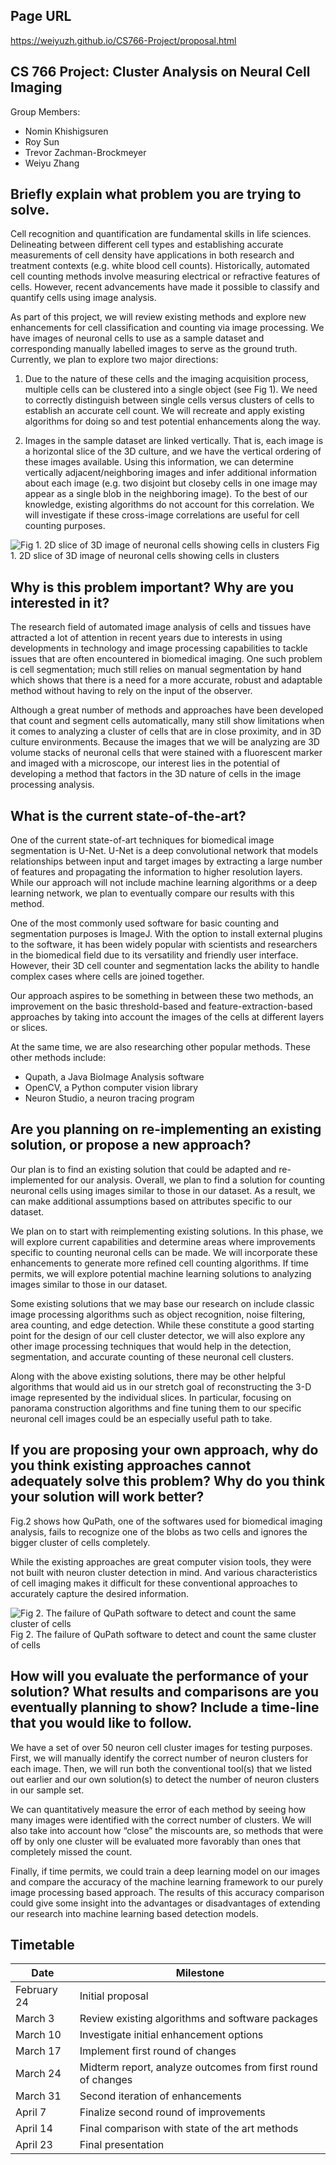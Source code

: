 ## Page URL
https://weiyuzh.github.io/CS766-Project/proposal.html

## CS 766 Project: Cluster Analysis on Neural Cell Imaging
Group Members:
- Nomin Khishigsuren
- Roy Sun
- Trevor Zachman-Brockmeyer
- Weiyu Zhang

## Briefly explain what problem you are trying to solve.
Cell recognition and quantification are fundamental skills in life sciences. Delineating between different cell types and establishing accurate measurements of cell density have applications in both research and treatment contexts (e.g. white blood cell counts). Historically, automated cell counting methods involve measuring electrical or refractive features of cells. However, recent advancements have made it possible to classify and quantify cells using image analysis. 

As part of this project, we will review existing methods and explore new enhancements for cell classification and counting via image processing. We have images of neuronal cells to use as a sample dataset and corresponding manually labelled images to serve as the ground truth. Currently, we plan to explore two major directions:

1) Due to the nature of these cells and the imaging acquisition process, multiple cells can be clustered into a single object (see Fig 1). We need to correctly distinguish between single cells versus clusters of cells to establish an accurate cell count. We will recreate and apply existing algorithms for doing so and test potential enhancements along the way.

2) Images in the sample dataset are linked vertically. That is, each image is a horizontal slice of the 3D culture, and we have the vertical ordering of these images available. Using this information, we can determine vertically adjacent/neighboring images and infer additional information about each image (e.g. two disjoint but closeby cells in one image may appear as a single blob in the neighboring image). To the best of our knowledge, existing algorithms do not account for this correlation. We will investigate if these cross-image correlations are useful for cell counting purposes.

![Fig 1. 2D slice of 3D image of neuronal cells showing cells in clusters](images/proposal_figure_1.PNG)
Fig 1. 2D slice of 3D image of neuronal cells showing cells in clusters

## Why is this problem important? Why are you interested in it?
The research field of automated image analysis of cells and tissues have attracted a lot of attention in recent years due to interests in using developments in technology and image processing capabilities to tackle issues that are often encountered in biomedical imaging. One such problem is cell segmentation; much still relies on manual segmentation by hand which shows that there is a need for a more accurate, robust and adaptable method without having to rely on the input of the observer. 

Although a great number of methods and approaches have been developed that count and segment cells automatically, many still show limitations when it comes to analyzing a cluster of cells that are in close proximity, and in 3D culture environments. Because the images that we will be analyzing are 3D volume stacks of neuronal cells that were stained with a fluorescent marker and imaged with a microscope, our interest lies in the potential of developing a method that factors in the 3D nature of cells in the image processing analysis. 

## What is the current state-of-the-art?
One of the current state-of-art techniques for biomedical image segmentation is U-Net. U-Net is a deep convolutional network that models relationships between input and target images by extracting a large number of features and propagating the information to higher resolution layers. While our approach will not include machine learning algorithms or a deep learning network, we plan to eventually compare our results with this method. 

One of the most commonly used software for basic counting and segmentation purposes is ImageJ. With the option to install external plugins to the software, it has been widely popular with scientists and researchers in the biomedical field due to its versatility and friendly user interface. However, their 3D cell counter and segmentation lacks the ability to handle complex cases where cells are joined together. 

Our approach aspires to be something in between these two methods, an improvement on the basic threshold-based and feature-extraction-based approaches by taking into account the images of the cells at different layers or slices.

At the same time, we are also researching other popular methods. These other methods include:
- Qupath, a Java BioImage Analysis software
- OpenCV, a Python computer vision library
- Neuron Studio, a neuron tracing program

## Are you planning on re-implementing an existing solution, or propose a new approach?
Our plan is to find an existing solution that could be adapted and re-implemented for our analysis. Overall, we plan to find a solution for counting neuronal cells using images similar to those in our dataset. As a result, we can make additional assumptions based on attributes specific to our dataset.

We plan on to start with reimplementing existing solutions. In this phase, we will explore current capabilities and determine areas where improvements specific to counting neuronal cells can be made. We will incorporate these enhancements to generate more refined cell counting algorithms. If time permits, we will explore potential machine learning solutions to analyzing images similar to those in our dataset.

Some existing solutions that we may base our research on include classic image processing algorithms such as object recognition, noise filtering, area counting, and edge detection. While these constitute a good starting point for the design of our cell cluster detector, we will also explore any other image processing techniques that would help in the detection, segmentation, and accurate counting of these neuronal cell clusters.

Along with the above existing solutions, there may be other helpful algorithms that would aid us in our stretch goal of reconstructing the 3-D image represented by the individual slices. In particular, focusing on panorama construction algorithms and fine tuning them to our specific neuronal cell images could be an especially useful path to take.

## If you are proposing your own approach, why do you think existing approaches cannot adequately solve this problem? Why do you think your solution will work better?
Fig.2 shows how QuPath, one of the softwares used for biomedical imaging analysis, fails to recognize one of the blobs as two cells and ignores the bigger cluster of cells completely. 

While the existing approaches are great computer vision tools, they were not built with neuron cluster detection in mind. And various characteristics of cell imaging makes it difficult for these conventional approaches to accurately capture the desired information. 

![Fig 2. The failure of QuPath software to detect and count the same cluster of cells](images/proposal_figure_2.PNG)
Fig 2. The failure of QuPath software to detect and count the same cluster of cells

## How will you evaluate the performance of your solution? What results and comparisons are you eventually planning to show? Include a time-line that you would like to follow.
We have a set of over 50 neuron cell cluster images for testing purposes. First, we will manually identify the correct number of neuron clusters for each image. Then, we will run both the conventional tool(s) that we listed out earlier and our own solution(s) to detect the number of neuron clusters in our sample set. 

We can quantitatively measure the error of each method by seeing how many images were identified with the correct number of clusters. We will also take into account how “close” the miscounts are, so methods that were off by only one cluster will be evaluated more favorably than ones that completely missed the count. 

Finally, if time permits, we could train a deep learning model on our images and compare the accuracy of the machine learning framework to our purely image processing based approach. The results of this accuracy comparison could give some insight into the advantages or disadvantages of extending our research into machine learning based detection models. 

## Timetable

|Date|Milestone|
|----|---------|
|February 24|Initial proposal|
|March 3|Review existing algorithms and software packages|
|March 10|Investigate initial enhancement options|
|March 17|Implement first round of changes|
|March 24|Midterm report, analyze outcomes from first round of changes|
|March 31|Second iteration of enhancements|
|April 7|Finalize second round of improvements|
|April 14|Final comparison with state of the art methods|
|April 23|Final presentation|

